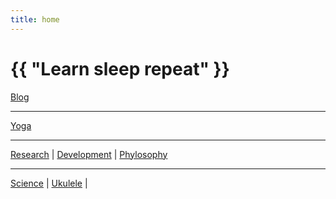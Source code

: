 ```yaml
---
title: home
---
```

# {{ "Learn sleep repeat" }}


[Blog](/pages/blog.html)

---
 
[Yoga](/2024/07/11/yoga.html)

---

[Research](/2024/07/13/research.html)
 | 
[Development](/2024/07/14/development.html)
 | 
[Phylosophy](/2024/07/12/ukulele.html)

---
 
[Science](/2024/07/12/ukulele.html)
 | 
[Ukulele](/2024/07/12/ukulele.html)
 |
